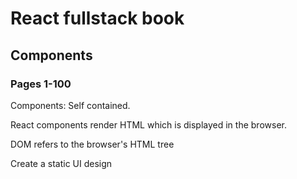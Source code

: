 # React fullstack book

## Components
### Pages 1-100

Components: Self contained.

React components render HTML which is displayed in the browser.

DOM refers to the browser's HTML tree


Create a static UI design
